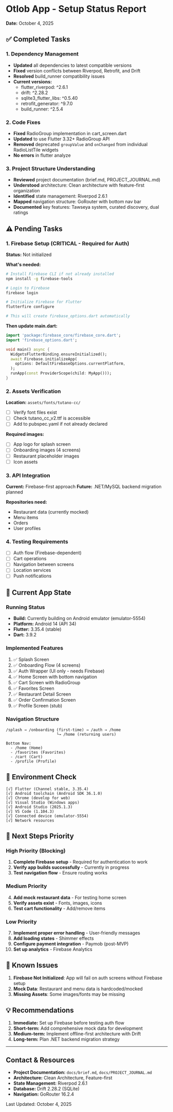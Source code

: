 # Otlob App - Setup Status Report
**Date:** October 4, 2025

## ✅ Completed Tasks

### 1. Dependency Management
- **Updated** all dependencies to latest compatible versions
- **Fixed** version conflicts between Riverpod, Retrofit, and Drift
- **Resolved** build_runner compatibility issues
- **Current versions:**
  - flutter_riverpod: ^2.6.1
  - drift: ^2.28.2
  - sqlite3_flutter_libs: ^0.5.40
  - retrofit_generator: ^9.7.0
  - build_runner: ^2.5.4

### 2. Code Fixes
- **Fixed** RadioGroup implementation in cart_screen.dart
- **Updated** to use Flutter 3.32+ RadioGroup API
- **Removed** deprecated `groupValue` and `onChanged` from individual RadioListTile widgets
- **No errors** in flutter analyze

### 3. Project Structure Understanding
- **Reviewed** project documentation (brief.md, PROJECT_JOURNAL.md)
- **Understood** architecture: Clean architecture with feature-first organization
- **Identified** state management: Riverpod 2.6.1
- **Mapped** navigation structure: GoRouter with bottom nav bar
- **Documented** key features: Tawseya system, curated discovery, dual ratings

## ⚠️ Pending Tasks

### 1. Firebase Setup (CRITICAL - Required for Auth)
**Status:** Not initialized

**What's needed:**
```bash
# Install Firebase CLI if not already installed
npm install -g firebase-tools

# Login to Firebase
firebase login

# Initialize Firebase for Flutter
flutterfire configure

# This will create firebase_options.dart automatically
```

**Then update main.dart:**
```dart
import 'package:firebase_core/firebase_core.dart';
import 'firebase_options.dart';

void main() async {
  WidgetsFlutterBinding.ensureInitialized();
  await Firebase.initializeApp(
    options: DefaultFirebaseOptions.currentPlatform,
  );
  runApp(const ProviderScope(child: MyApp()));
}
```

### 2. Assets Verification
**Location:** `assets/fonts/tutano-cc/`
- [ ] Verify font files exist
- [ ] Check tutano_cc_v2.ttf is accessible
- [ ] Add to pubspec.yaml if not already declared

**Required images:**
- [ ] App logo for splash screen
- [ ] Onboarding images (4 screens)
- [ ] Restaurant placeholder images
- [ ] Icon assets

### 3. API Integration
**Current:** Firebase-first approach
**Future:** .NET/MySQL backend migration planned

**Repositories need:**
- Restaurant data (currently mocked)
- Menu items
- Orders
- User profiles

### 4. Testing Requirements
- [ ] Auth flow (Firebase-dependent)
- [ ] Cart operations
- [ ] Navigation between screens
- [ ] Location services
- [ ] Push notifications

## 📱 Current App State

### Running Status
- **Build:** Currently building on Android emulator (emulator-5554)
- **Platform:** Android 14 (API 34)
- **Flutter:** 3.35.4 (stable)
- **Dart:** 3.9.2

### Implemented Features
1. ✅ Splash Screen
2. ✅ Onboarding Flow (4 screens)
3. ✅ Auth Wrapper (UI only - needs Firebase)
4. ✅ Home Screen with bottom navigation
5. ✅ Cart Screen with RadioGroup
6. ✅ Favorites Screen
7. ✅ Restaurant Detail Screen
8. ✅ Order Confirmation Screen
9. ✅ Profile Screen (stub)

### Navigation Structure
```
/splash → /onboarding (first-time) → /auth → /home
                      └→ /home (returning users)

Bottom Nav:
  - /home (Home)
  - /favorites (Favorites)
  - /cart (Cart)
  - /profile (Profile)
```

## 🔧 Environment Check

```
[√] Flutter (Channel stable, 3.35.4)
[√] Android toolchain (Android SDK 36.1.0)
[√] Chrome (develop for web)
[√] Visual Studio (Windows apps)
[√] Android Studio (2025.1.3)
[√] VS Code (1.104.3)
[√] Connected device (emulator-5554)
[√] Network resources
```

## 📝 Next Steps Priority

### High Priority (Blocking)
1. **Complete Firebase setup** - Required for authentication to work
2. **Verify app builds successfully** - Currently in progress
3. **Test navigation flow** - Ensure routing works

### Medium Priority
4. **Add mock restaurant data** - For testing home screen
5. **Verify assets exist** - Fonts, images, icons
6. **Test cart functionality** - Add/remove items

### Low Priority
7. **Implement proper error handling** - User-friendly messages
8. **Add loading states** - Shimmer effects
9. **Configure payment integration** - Paymob (post-MVP)
10. **Set up analytics** - Firebase Analytics

## 🐛 Known Issues

1. **Firebase Not Initialized**: App will fail on auth screens without Firebase setup
2. **Mock Data**: Restaurant and menu data is hardcoded/mocked
3. **Missing Assets**: Some images/fonts may be missing

## 💡 Recommendations

1. **Immediate:** Set up Firebase before testing auth flow
2. **Short-term:** Add comprehensive mock data for development
3. **Medium-term:** Implement offline-first architecture with Drift
4. **Long-term:** Plan .NET backend migration strategy

---

## Contact & Resources

- **Project Documentation:** `docs/brief.md`, `docs/PROJECT_JOURNAL.md`
- **Architecture:** Clean Architecture, Feature-first
- **State Management:** Riverpod 2.6.1
- **Database:** Drift 2.28.2 (SQLite)
- **Navigation:** GoRouter 16.2.4

Last Updated: October 4, 2025
